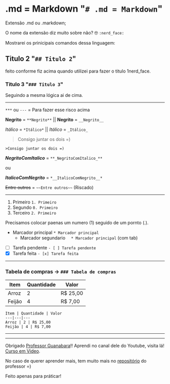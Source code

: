 # .md = Markdown "`# .md = Markdown`"
Extensão .md ou .markdown; 

O nome da extensão diz muito sobre não? :nerd_face: `:nerd_face:`

Mostrarei os prinicipais comandos dessa linguagem:

## Titulo 2  "`## Titulo 2`"
feito conforme fiz acima quando utilizei para fazer o titulo 1nerd_face.

### Titulo 3 "`### Titulo 3`"
Seguindo a mesma lógica ai de cima.


---
`***` ou
`---` = Para fazer esse risco acima



**Negrito** = `**Negrito**` || __Negrito__ = `__Negrito__`

*Itálico* = `*Itálico*` || _Itálico_ =  `_Itálico_`

>Consigo juntar os dois =)

`>Consigo juntar os dois =)`

**_NegritoComItalico_** = `**_NegritoComItalico_**`

ou

*__ItalicoComNegrito__* = `*__ItalicoComNegrito__*`

~~Entre outros~~ = `~~Entre outros~~` (Riscado)

---
1. Primeiro  `1. Primeiro`
0. Segundo   `0. Primeiro`
2. Terceiro  `2. Primeiro`

Precisamos colocar paenas um numero (1) seguido de um pornto (.).

* Marcador principal     `* Marcador principal`
  * Marcador segundario  `  * Marcador principal` (com tab)


- [ ] Tarefa pendente  `- [ ] Tarefa pendente`
- [x] Tarefa feita     `- [x] Tarefa feita`

***

### Tabela de compras   ->    `### Tabela de compras`

Item | Quantidade | Valor
---|---|---
Arroz | 2 | R$ 25,00
Feijão | 4 | R$ 7,00


```
Item | Quantidade | Valor
---|---|---
Arroz | 2 | R$ 25,00
Feijão | 4 | R$ 7,00
```

---
---

Obrigado [Professor Guanabara](https://github.com/gustavoguanabara)!!
Aprendi no canal dele do Youtube, visita lá!
[Curso em Video](https://www.youtube.com/watch?v=X7WMSfEfZGg&list=PLHz_AreHm4dnGZ_nudmN4rvyLk2fHFRzy).

No caso de querer  aprender mais, tem muito mais no [repositório](https://github.com/gustavoguanabara/git-githuby) do professor =)

Feito apenas para práticar! 